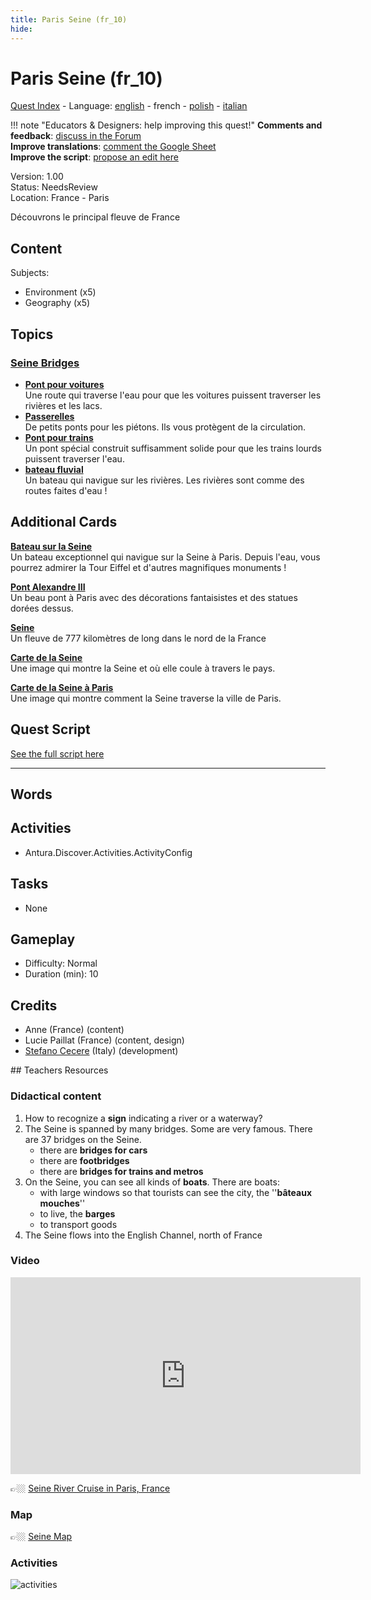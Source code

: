 ```yaml
---
title: Paris Seine (fr_10)
hide:
---
```


# Paris Seine (fr_10)
[Quest Index](./index.fr.md) - Language: [english](./fr_10.md) - french - [polish](./fr_10.pl.md) - [italian](./fr_10.it.md)

!!! note "Educators & Designers: help improving this quest!"
    **Comments and feedback**: [discuss in the Forum](https://vgwb.discourse.group/t/fr-10-paris-seine/29/1)  
    **Improve translations**: [comment the Google Sheet](https://docs.google.com/spreadsheets/d/1FPFOy8CHor5ArSg57xMuPAG7WM27-ecDOiU-OmtHgjw/edit?gid=754141150#gid=754141150)  
    **Improve the script**: [propose an edit here](https://github.com/vgwb/Antura/blob/main/Assets/_discover/_quests/FR_10%20Paris%20Seine/FR_10%20Paris%20Seine%20-%20Yarn%20Script.yarn)  

Version: 1.00  
Status: NeedsReview  
Location: France - Paris

Découvrons le principal fleuve de France

## Content
Subjects: 

  - Environment (x5)
  - Geography (x5)

## Topics
### [Seine Bridges](../topics/index.md#seine_bridges)

  - **[Pont pour voitures](../cards/index.md#place_bridge_cars)**  
    Une route qui traverse l'eau pour que les voitures puissent traverser les rivières et les lacs.  
  - **[Passerelles](../cards/index.md#place_bridge_people)**  
    De petits ponts pour les piétons. Ils vous protègent de la circulation.  
  - **[Pont pour trains](../cards/index.md#place_bridge_trains)**  
    Un pont spécial construit suffisamment solide pour que les trains lourds puissent traverser l'eau.  
  - **[bateau fluvial](../cards/index.md#boat_river)**  
    Un bateau qui navigue sur les rivières. Les rivières sont comme des routes faites d'eau !  

## Additional Cards
**[Bateau sur la Seine](../cards/index.md#boat_eiffel_tower)**  
Un bateau exceptionnel qui navigue sur la Seine à Paris. Depuis l'eau, vous pourrez admirer la Tour Eiffel et d'autres magnifiques monuments !  

**[Pont Alexandre III](../cards/index.md#pont_alexandre_iii)**  
Un beau pont à Paris avec des décorations fantaisistes et des statues dorées dessus.  

**[Seine](../cards/index.md#seine)**  
Un fleuve de 777 kilomètres de long dans le nord de la France  

**[Carte de la Seine](../cards/index.md#seine_map)**  
Une image qui montre la Seine et où elle coule à travers le pays.  

**[Carte de la Seine à Paris](../cards/index.md#seine_map_in_paris)**  
Une image qui montre comment la Seine traverse la ville de Paris.  

## Quest Script

[See the full script here](./fr_10-script.fr.md)

---

## Words
## Activities
- Antura.Discover.Activities.ActivityConfig

## Tasks
- None
## Gameplay
- Difficulty: Normal
- Duration (min): 10
## Credits
- Anne (France) (content)
- Lucie Paillat (France) (content, design)
- [Stefano Cecere](https://stefanocecere.com) (Italy) (development)

## Teachers Resources
### Didactical content

1. How to recognize a **sign** indicating a river or a waterway?
2. The Seine is spanned by many bridges. Some are very famous. There are 37 bridges on the Seine.
   - there are **bridges for cars**  
   - there are **footbridges**  
   - there are **bridges for trains and metros**
3. On the Seine, you can see all kinds of **boats**. There are boats:
   - with large windows so that tourists can see the city, the ''**bâteaux  mouches**''  
   - to live, the **barges**  
   - to transport goods  
4. The Seine flows into the English Channel, north of France

### Video

<iframe width="560" height="315" src="https://www.youtube.com/embed/RGOFuzdol9Q?si=rGWg53DhcCsMiMdi" title="YouTube video player" frameborder="0" allow="accelerometer; autoplay; clipboard-write; encrypted-media; gyroscope; picture-in-picture; web-share" referrerpolicy="strict-origin-when-cross-origin" allowfullscreen></iframe>

👉🏼 [Seine River Cruise in Paris, France ](https://www.youtube.com/watch?v=RGOFuzdol9Q)

### Map

👉🏼 [Seine Map](https://en.wikipedia.org/wiki/Seine#/map/0)

### Activities

![activities](https://tulamama.com/wp-content/uploads/2020/03/Park-Maze.jpg)

